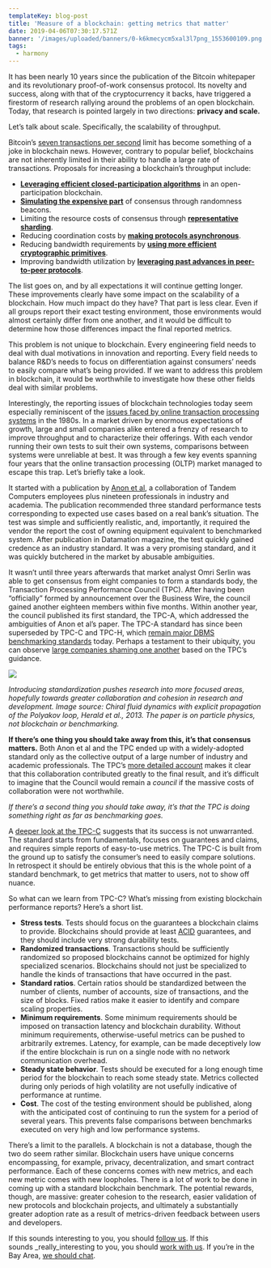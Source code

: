 ```yaml
---
templateKey: blog-post
title: 'Measure of a blockchain: getting metrics that matter'
date: 2019-04-06T07:30:17.571Z
banner: '/images/uploaded/banners/0-k6kmecycm5xal3l7png_1553600109.png'
tags:
  - harmony
---
```

It has been nearly 10 years since the publication of the Bitcoin whitepaper and its revolutionary proof-of-work consensus protocol. Its novelty and success, along with that of the cryptocurrency it backs, have triggered a firestorm of research rallying around the problems of an open blockchain. Today, that research is pointed largely in two directions: **privacy and scale.**  

Let’s talk about scale. Specifically, the scalability of throughput.  

Bitcoin’s [seven transactions per second](https://en.wikipedia.org/wiki/Bitcoin_scalability_problem) limit has become something of a joke in blockchain news. However, contrary to popular belief, blockchains are not inherently limited in their ability to handle a large rate of transactions. Proposals for increasing a blockchain’s throughput include:  

*   [**Leveraging efficient closed-participation algorithms**](https://eprint.iacr.org/2016/917.pdf) in an open-participation blockchain.
*   [**Simulating the expensive part**](https://dfinity.org/pdf-viewer/library/dfinity-consensus.pdf) of consensus through randomness beacons.
*   Limiting the resource costs of consensus through [**representative sharding**](https://eprint.iacr.org/2017/406.pdf).
*   Reducing coordination costs by [**making protocols asynchronous**](https://eprint.iacr.org/2016/199.pdf).
*   Reducing bandwidth requirements by [**using more efficient cryptographic primitives**](https://www.usenix.org/system/files/conference/usenixsecurity16/sec16_paper_kokoris-kogias.pdf).
*   Improving bandwidth utilization by [**leveraging past advances in peer-to-peer protocols**](https://eprint.iacr.org/2018/460.pdf).

The list goes on, and by all expectations it will continue getting longer. These improvements clearly have some impact on the scalability of a blockchain. How much impact do they have? That part is less clear. Even if all groups report their exact testing environment, those environments would almost certainly differ from one another, and it would be difficult to determine how those differences impact the final reported metrics.  

This problem is not unique to blockchain. Every engineering field needs to deal with dual motivations in innovation and reporting. Every field needs to balance R&D’s needs to focus on differentiation against consumers’ needs to easily compare what’s being provided. If we want to address this problem in blockchain, it would be worthwhile to investigate how these other fields deal with similar problems.  

Interestingly, the reporting issues of blockchain technologies today seem especially reminiscent of the [issues faced by online transaction processing systems](https://jimgray.azurewebsites.net/BenchmarkHandbook/chapter2.pdf) in the 1980s. In a market driven by enormous expectations of growth, large and small companies alike entered a frenzy of research to improve throughput and to characterize their offerings. With each vendor running their own tests to suit their own systems, comparisons between systems were unreliable at best. It was through a few key events spanning four years that the online transaction processing (OLTP) market managed to escape this trap. Let’s briefly take a look.  

It started with a publication by [Anon et al](http://www.hpl.hp.com/techreports/tandem/TR-85.2.pdf), a collaboration of Tandem Computers employees plus nineteen professionals in industry and academia. The publication recommended three standard performance tests corresponding to expected use cases based on a real bank’s situation. The test was simple and sufficiently realistic, and, importantly, it required the vendor the report the cost of owning equipment equivalent to benchmarked system. After publication in Datamation magazine, the test quickly gained credence as an industry standard. It was a very promising standard, and it was quickly butchered in the market by abusable ambiguities.

It wasn’t until three years afterwards that market analyst Omri Serlin was able to get consensus from eight companies to form a standards body, the Transaction Processing Performance Council (TPC). After having been “officially” formed by announcement over the Business Wire, the council gained another eighteen members within five months. Within another year, the council published its first standard, the TPC-A, which addressed the ambiguities of Anon et al’s paper. The TPC-A standard has since been superseded by TPC-C and TPC-H, which [remain major DBMS benchmarking standards](https://en.wikipedia.org/wiki/Benchmark_%28computing%29#Industry_standard_%28audited_and_verifiable%29) today. Perhaps a testament to their ubiquity, you can observe [large companies shaming one another](https://aws.amazon.com/blogs/big-data/fact-or-fiction-google-big-query-outperforms-amazon-redshift-as-an-enterprise-data-warehouse/) based on the TPC’s guidance.

![](/images/uploaded/0-k6kmecycm5xal3l7png_1553599919.png)

_Introducing standardization pushes research into more focused areas, hopefully towards greater collaboration and cohesion in research and development. Image source: Chiral fluid dynamics with explicit propagation of the Polyakov loop, Herald et al., 2013. The paper is on particle physics, not blockchain or benchmarking._

**If there’s one thing you should take away from this, it’s that consensus matters.** Both Anon et al and the TPC ended up with a widely-adopted standard only as the collective output of a large number of industry and academic professionals. The TPC’s [more detailed account](https://jimgray.azurewebsites.net/BenchmarkHandbook/chapter2.pdf) makes it clear that this collaboration contributed greatly to the final result, and it’s difficult to imagine that the Council would remain a _council_ if the massive costs of collaboration were not worthwhile.

_If there’s a second thing you should take away, it’s that the TPC is doing something right as far as benchmarking goes._

A [deeper look at the TPC-C](http://www.tpc.org/tpcc/) suggests that its success is not unwarranted. The standard starts from fundamentals, focuses on guarantees and claims, and requires simple reports of easy-to-use metrics. The TPC-C is built from the ground up to satisfy the consumer’s need to easily compare solutions. In retrospect it should be entirely obvious that this is the whole point of a standard benchmark, to get metrics that matter to users, not to show off nuance.

So what can we learn from TPC-C? What’s missing from existing blockchain performance reports? Here’s a short list.

*   **Stress tests**. Tests should focus on the guarantees a blockchain claims to provide. Blockchains should provide at least [ACID](https://en.wikipedia.org/wiki/ACID_%28computer_science%29) guarantees, and they should include very strong durability tests.
*   **Randomized transactions**. Transactions should be sufficiently randomized so proposed blockchains cannot be optimized for highly specialized scenarios. Blockchains should not just be specialized to handle the kinds of transactions that have occurred in the past.
*   **Standard ratios**. Certain ratios should be standardized between the number of clients, number of accounts, size of transactions, and the size of blocks. Fixed ratios make it easier to identify and compare scaling properties.
*   **Minimum requirements**. Some minimum requirements should be imposed on transaction latency and blockchain durability. Without minimum requirements, otherwise-useful metrics can be pushed to arbitrarily extremes. Latency, for example, can be made deceptively low if the entire blockchain is run on a single node with no network communication overhead.
*   **Steady state behavior**. Tests should be executed for a long enough time period for the blockchain to reach some steady state. Metrics collected during only periods of high volatility are not usefully indicative of performance at runtime.
*   **Cost**. The cost of the testing environment should be published, along with the anticipated cost of continuing to run the system for a period of several years. This prevents false comparisons between benchmarks executed on very high and low performance systems.

There’s a limit to the parallels. A blockchain is not a database, though the two do seem rather similar. Blockchain users have unique concerns encompassing, for example, privacy, decentralization, and smart contract performance. Each of these concerns comes with new metrics, and each new metric comes with new loopholes. There is a lot of work to be done in coming up with a standard blockchain benchmark. The potential rewards, though, are massive: greater cohesion to the research, easier validation of new protocols and blockchain projects, and ultimately a substantially greater adoption rate as a result of metrics-driven feedback between users and developers.

If this sounds interesting to you, you should [follow us](https://medium.com/harmony-one). If this sounds _really_interesting to you, you should [work with us](http://harmony.one/hiring). If you’re in the Bay Area, [we should chat](http://harmony.one/contact).

